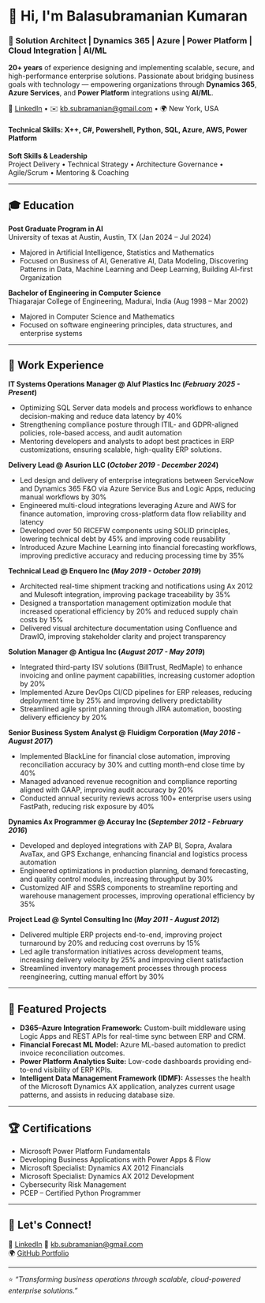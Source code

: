 # 👋 Hi, I'm Balasubramanian Kumaran
### 🧠 Solution Architect | Dynamics 365 | Azure | Power Platform | Cloud Integration | AI/ML

**20+ years** of experience designing and implementing scalable, secure, and high-performance enterprise solutions. Passionate about bridging business goals with technology — empowering organizations through **Dynamics 365**, **Azure Services**, and **Power Platform** integrations using **AI/ML**.

🔗 [LinkedIn](https://www.linkedin.com/in/balasubramaniankumaran-d365fo-architect) • ✉️ [kb.subramanian@gmail.com](mailto:kb.subramanian@gmail.com) • 🌍 New York, USA 

#### Technical Skills: X++, C#, Powershell, Python, SQL, Azure, AWS, Power Platform

**Soft Skills & Leadership**  
Project Delivery • Technical Strategy • Architecture Governance • Agile/Scrum • Mentoring & Coaching

---

## 🎓 Education
**Post Graduate Program in AI**  
University of texas at Austin, Austin, TX (Jan 2024 – Jul 2024)
- Majored in Artificial Intelligence, Statistics and Mathematics  
- Focused on Business of AI, Generative AI, Data Modeling, Discovering Patterns in Data, Machine Learning and Deep Learning, Building AI-first Organization
  
**Bachelor of Engineering in Computer Science**  
Thiagarajar College of Engineering, Madurai, India (Aug 1998 – Mar 2002)  
- Majored in Computer Science and Mathematics  
- Focused on software engineering principles, data structures, and enterprise systems 	 			        		

---

## 💼 Work Experience
**IT Systems Operations Manager @ Aluf Plastics Inc (_February 2025 - Present_)**
- Optimizing SQL Server data models and process workflows to enhance decision-making and reduce data latency by 40%
- Strengthening compliance posture through ITIL- and GDPR-aligned policies, role-based access, and audit automation
- Mentoring developers and analysts to adopt best practices in ERP customizations, ensuring scalable, high-quality ERP solutions.

**Delivery Lead @ Asurion LLC (_October 2019 - December 2024_)**
- Led design and delivery of enterprise integrations between ServiceNow and Dynamics 365 F&O via Azure Service Bus and Logic Apps, reducing manual workflows by 30%
- Engineered multi-cloud integrations leveraging Azure and AWS for finance automation, improving cross-platform data flow reliability and latency
- Developed over 50 RICEFW components using SOLID principles, lowering technical debt by 45% and improving code reusability
- Introduced Azure Machine Learning into financial forecasting workflows, improving predictive accuracy and reducing processing time by 35%

**Technical Lead @ Enquero Inc (_May 2019 - October 2019_)**
- Architected real-time shipment tracking and notifications using Ax 2012 and Mulesoft integration, improving package traceability by 35%
- Designed a transportation management optimization module that increased operational efficiency by 20% and reduced supply chain costs by 15%
- Delivered visual architecture documentation using Confluence and DrawIO, improving stakeholder clarity and project transparency

**Solution Manager @ Antigua Inc (_August 2017 - May 2019_)**
- Integrated third-party ISV solutions (BillTrust, RedMaple) to enhance invoicing and online payment capabilities, increasing customer adoption by 20%
- Implemented Azure DevOps CI/CD pipelines for ERP releases, reducing deployment time by 25% and improving delivery predictability
- Streamlined agile sprint planning through JIRA automation, boosting delivery efficiency by 20%

**Senior Business System Analyst @ Fluidigm Corporation (_May 2016 - August 2017_)**
- Implemented BlackLine for financial close automation, improving reconciliation accuracy by 30% and cutting month-end close time by 40%
- Managed advanced revenue recognition and compliance reporting aligned with GAAP, improving audit accuracy by 20%
- Conducted annual security reviews across 100+ enterprise users using FastPath, reducing risk exposure by 40%

**Dynamics Ax Programmer @ Accuray Inc (_September 2012 - February 2016_)**
- Developed and deployed integrations with ZAP BI, Sopra, Avalara AvaTax, and GPS Exchange, enhancing financial and logistics process automation
- Engineered optimizations in production planning, demand forecasting, and quality control modules, increasing throughput by 30%
- Customized AIF and SSRS components to streamline reporting and warehouse management processes, improving operational efficiency by 35%

**Project Lead @ Syntel Consulting Inc (_May 2011 - August 2012_)**
- Delivered multiple ERP projects end-to-end, improving project turnaround by 20% and reducing cost overruns by 15%
- Led agile transformation initiatives across development teams, increasing delivery velocity by 25% and improving client satisfaction
- Streamlined inventory management processes through process reengineering, cutting manual effort by 30%

---

## 🧩 Featured Projects
- **D365–Azure Integration Framework:** Custom-built middleware using Logic Apps and REST APIs for real-time sync between ERP and CRM.  
- **Financial Forecast ML Model:** Azure ML-based automation to predict invoice reconciliation outcomes.  
- **Power Platform Analytics Suite:** Low-code dashboards providing end-to-end visibility of ERP KPIs.
- **Intelligent Data Management Framework (IDMF):** Assesses the health of the Microsoft Dynamics AX application, analyzes current usage patterns, and assists in reducing database size.  

---

## 🏆 Certifications
- Microsoft Power Platform Fundamentals  
- Developing Business Applications with Power Apps & Flow  
- Microsoft Specialist: Dynamics AX 2012 Financials  
- Microsoft Specialist: Dynamics AX 2012 Development  
- Cybersecurity Risk Management  
- PCEP – Certified Python Programmer

---

## 💬 Let's Connect!
💼 [LinkedIn](https://www.linkedin.com/in/balasubramaniankumaran-d365fo-architect)
📧 [kb.subramanian@gmail.com](mailto:kb.subramanian@gmail.com)  
🌍 [GitHub Portfolio](https://github.com/balasubramaniankumaran)  

---

⭐ _“Transforming business operations through scalable, cloud-powered enterprise solutions.”_
